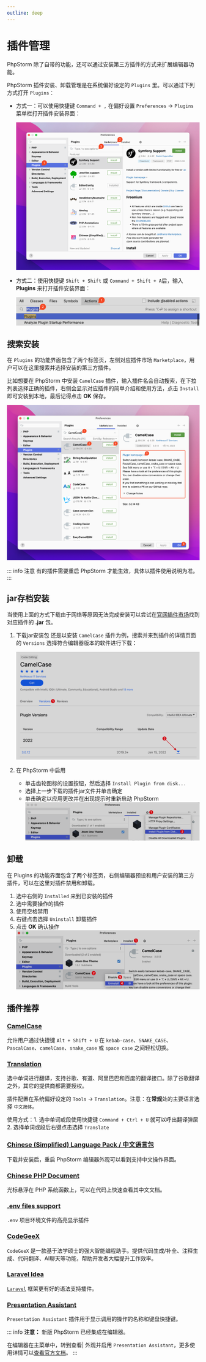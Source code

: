 ```yaml
---
outline: deep
---
```


# 插件管理

PhpStorm 除了自带的功能，还可以通过安装第三方插件的方式来扩展编辑器功能。


PhpStorm 插件安装、卸载管理是在系统偏好设定的 `Plugins` 里。可以通过下列方式打开  `Plugins`：

- 方式一：可以使用快捷键 `Command + ,` 在偏好设置 `Preferences` -> `Plugins` 菜单栏打开插件安装界面：


    ![](./images/plugins/marketplace-plugins.png)

- 方式二：使用快捷键 `Shift + Shift` 或 `Command + Shift + A`后，输入 **Plugins** 来打开插件安装界面：

    ![](./images/plugins/search-plugins-use-keymap.png)


## 搜索安装


在 `Plugins` 的功能界面包含了两个标签页，左侧对应插件市场 `Marketplace`，用户可以在这里搜索并选择安装的第三方插件。

比如想要在 PhpStorm 中安装 `CamelCase` 插件，输入插件名会自动搜索，在下拉列表选择正确的插件，右侧会显示对应插件的简单介绍和使用方法，点击 `Install` 即可安装到本地，最后记得点击 **OK** 保存。

![](./images/plugins/install-plugin.png)


::: info 注意
有的插件需要重启 PhpStorm 才能生效，具体以插件使用说明为准。
:::


## jar存档安装

当使用上面的方式下载由于网络等原因无法完成安装可以尝试在[官网插件市场](https://plugins.jetbrains.com/)找到对应插件的 **.jar** 包。

1. 下载jar安装包
    还是以安装 `CamelCase` 插件为例，搜索并来到插件的详情页面的 `Versions` 选择符合编辑器版本的软件进行下载：

    ![](./images/plugins/download-plugin-jar-data.png)

2. 在 PhpStorm 中启用
    - 单击齿轮图标的设置按钮，然后选择 `Install Plugin from disk...`
    - 选择上一步下载的插件jar文件并单击确定
    - 单击确定以应用更改并在出现提示时重新启动 PhpStorm
    ![](./images/plugins/install-plugin-from-disk.png)


## 卸载

在 Plugins 的功能界面包含了两个标签页，右侧编辑器预设和用户安装的第三方插件，可以在这里对插件禁用和卸载。

1. 选中右侧的 `Installed` 来到已安装的插件
2. 选中需要操作的插件
3. 使用空格禁用
4. 右键点击选择 `Uninstall` 卸载插件
5. 点击 **OK** 确认操作
    ![](./images/plugins/uninstall-plugin.png)


## 插件推荐

### [**CamelCase**](https://plugins.jetbrains.com/plugin/7160)

允许用户通过快捷键 `Alt + Shift + U` 在 `kebab-case`、`SNAKE_CASE`、`PascalCase`、`camelCase`、`snake_case` 或 `space case` 之间轻松切换。

### [**Translation**](https://plugins.jetbrains.com/plugin/8579)

选中单词进行翻译，支持谷歌、有道、阿里巴巴和百度的翻译接口。除了谷歌翻译之外，其它的提供商都需要授权。

插件配置在系统偏好设定的 `Tools` -> `Translation`。注意：在**常规**处的主要语言选择 `中文简体`。

使用方式：1. 选中单词或段使用快捷键 `Command + Ctrl + U` 就可以呼出翻译弹层 2. 选择单词或段后右键点击选择 `Translate`

### [**Chinese (Simplified) Language Pack / 中文语言包**](https://plugins.jetbrains.com/plugin/13710)

下载并安装后，重启 PhpStorm 编辑器外观可以看到支持中文操作界面。

### [**Chinese PHP Document**](https://plugins.jetbrains.com/plugin/12734)
    
光标悬浮在 PHP 系统函数上，可以在代码上快速查看其中文文档。

### [**.env files support**](https://plugins.jetbrains.com/plugin/9525)
    
`.env` 项目环境文件的高亮显示插件

### [**CodeGeeX**](https://plugins.jetbrains.com/plugin/20587)
  
`CodeGeeX` 是一款基于法学硕士的强大智能编程助手。提供代码生成/补全、注释生成、代码翻译、AI聊天等功能，帮助开发者大幅提升工作效率。

### [**Laravel Idea**](https://plugins.jetbrains.com/plugin/13441)
[`Laravel`](https://laravel.com) 框架更有好的语法支持插件。

### [Presentation Assistant](https://plugins.jetbrains.com/plugin/11631)

`Presentation Assistant` 插件用于显示调用的操作的名称和键盘快捷键。

::: info **注意：** 新版 PhpStorm 已经集成在编辑器。

在编辑器在主菜单中，转到查看| 外观并启用 `Presentation Assistant`，更多使用详情可以[查看官方文档](https://www.jetbrains.com/help/phpstorm/presentation-assistant.html#configure-the-keymap)。
:::
